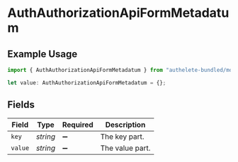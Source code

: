 # AuthAuthorizationApiFormMetadatum

## Example Usage

```typescript
import { AuthAuthorizationApiFormMetadatum } from "authelete-bundled/models/operations";

let value: AuthAuthorizationApiFormMetadatum = {};
```

## Fields

| Field              | Type               | Required           | Description        |
| ------------------ | ------------------ | ------------------ | ------------------ |
| `key`              | *string*           | :heavy_minus_sign: | The key part.      |
| `value`            | *string*           | :heavy_minus_sign: | The value part.    |